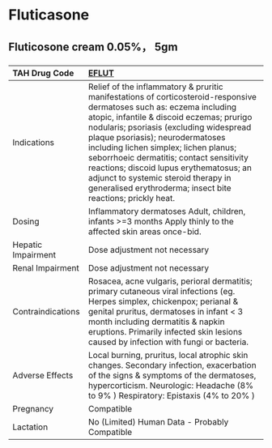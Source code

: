 # Fluticasone

## Fluticosone cream 0.05%， 5gm

##### 

| TAH Drug Code      | [EFLUT](https://www.tahsda.org.tw/drugs/hissearch.php?drug_code=EFLUT)                                                                                                                                                                                                                                                                                                                                                                                                                  |
|:-------------------|:----------------------------------------------------------------------------------------------------------------------------------------------------------------------------------------------------------------------------------------------------------------------------------------------------------------------------------------------------------------------------------------------------------------------------------------------------------------------------------------|
| Indications        | Relief of the inflammatory & pruritic manifestations of corticosteroid-responsive dermatoses such as: eczema including atopic, infantile & discoid eczemas; prurigo nodularis; psoriasis (excluding widespread plaque psoriasis); neurodermatoses including lichen simplex; lichen planus; seborrhoeic dermatitis; contact sensitivity reactions; discoid lupus erythematosus; an adjunct to systemic steroid therapy in generalised erythroderma; insect bite reactions; prickly heat. |
| Dosing             | Inflammatory dermatoses Adult, children, infants >=3 months Apply thinly to the affected skin areas once-bid.                                                                                                                                                                                                                                                                                                                                                                           |
| Hepatic Impairment | Dose adjustment not necessary                                                                                                                                                                                                                                                                                                                                                                                                                                                           |
| Renal Impairment   | Dose adjustment not necessary                                                                                                                                                                                                                                                                                                                                                                                                                                                           |
| Contraindications  | Rosacea, acne vulgaris, perioral dermatitis; primary cutaneous viral infections (eg. Herpes simplex, chickenpox; perianal & genital pruritus, dermatoses in infant < 3 month including dermatitis & napkin eruptions. Primarily infected skin lesions caused by infection with fungi or bacteria.                                                                                                                                                                                       |
| Adverse Effects    | Local burning, pruritus, local atrophic skin changes. Secondary infection, exacerbation of the signs & symptoms of the dermatoses, hypercorticism. Neurologic: Headache (8% to 9% ) Respiratory: Epistaxis (4% to 20% )                                                                                                                                                                                                                                                                 |
| Pregnancy          | Compatible                                                                                                                                                                                                                                                                                                                                                                                                                                                                              |
| Lactation          | No (Limited) Human Data - Probably Compatible                                                                                                                                                                                                                                                                                                                                                                                                                                           |

